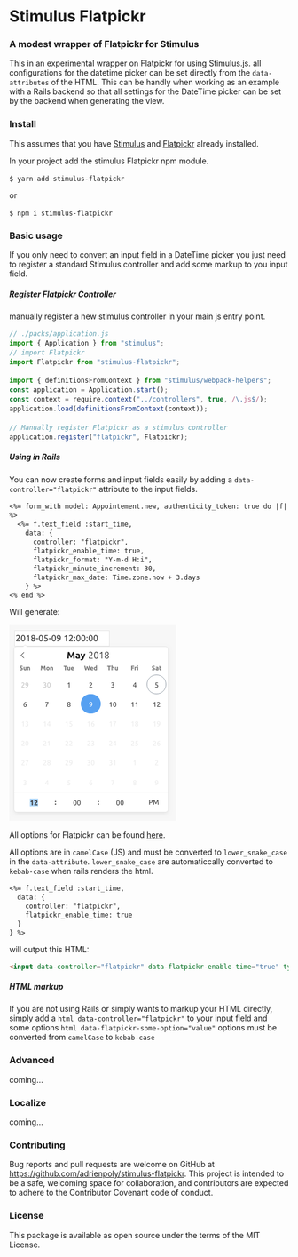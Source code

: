# Stimulus Flatpickr

### A modest wrapper of Flatpickr for Stimulus

This in an experimental wrapper on Flatpickr for using Stimulus.js. all configurations for the datetime picker can be set directly from the `data-attributes` of the HTML. This can be handly when working as an example with a Rails backend so that all settings for the DateTime picker can be set by the backend when generating the view.

### Install

This assumes that you have [Stimulus](https://stimulusjs.org/handbook/installing) and [Flatpickr](https://flatpickr.js.org/) already installed.

In your project add the stimulus Flatpickr npm module.

`$ yarn add stimulus-flatpickr`

or

`$ npm i stimulus-flatpickr`

### Basic usage

If you only need to convert an input field in a DateTime picker you just need to register a standard Stimulus controller and add some markup to you input field.

##### Register Flatpickr Controller

manually register a new stimulus controller in your main js entry point.

```js
// ./packs/application.js
import { Application } from "stimulus";
// import Flatpickr
import Flatpickr from "stimulus-flatpickr";

import { definitionsFromContext } from "stimulus/webpack-helpers";
const application = Application.start();
const context = require.context("../controllers", true, /\.js$/);
application.load(definitionsFromContext(context));

// Manually register Flatpickr as a stimulus controller
application.register("flatpickr", Flatpickr);
```

##### Using in Rails

You can now create forms and input fields easily by adding a `data-controller="flatpickr"` attribute to the input fields.

```html+erb
<%= form_with model: Appointement.new, authenticity_token: true do |f| %>
  <%= f.text_field :start_time,
    data: {
      controller: "flatpickr",
      flatpickr_enable_time: true,
      flatpickr_format: "Y-m-d H:i",
      flatpickr_minute_increment: 30,
      flatpickr_max_date: Time.zone.now + 3.days
    } %>
<% end %>
```

Will generate:

![datetime picker result](./images/datetime-picker.png)

All options for Flatpickr can be found [here](https://flatpickr.js.org/options/).

All options are in `camelCase` (JS) and must be converted to `lower_snake_case` in the `data-attribute`. `lower_snake_case` are automaticcally converted to `kebab-case` when rails renders the html.

```erb
<%= f.text_field :start_time,
  data: {
    controller: "flatpickr",
    flatpickr_enable_time: true
  }
} %>
```

will output this HTML:

```html
<input data-controller="flatpickr" data-flatpickr-enable-time="true" type="text" name="appointement[start_time]" >
```

##### HTML markup

If you are not using Rails or simply wants to markup your HTML directly, simply add a `html data-controller="flatpickr"` to your input field and some options `html data-flatpickr-some-option="value"` options must be converted from `camelCase` to `kebab-case`

### Advanced

coming...

### Localize

coming...

### Contributing

Bug reports and pull requests are welcome on GitHub at https://github.com/adrienpoly/stimulus-flatpickr. This project is intended to be a safe, welcoming space for collaboration, and contributors are expected to adhere to the Contributor Covenant code of conduct.

### License
This package is available as open source under the terms of the MIT License.

